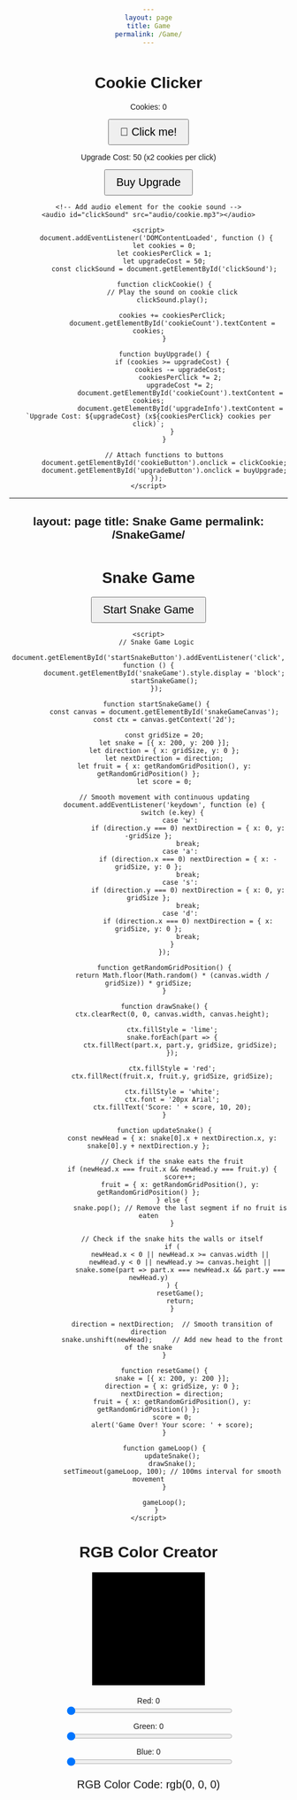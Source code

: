 ```yaml
---
layout: page
title: Game
permalink: /Game/
---
```

<html lang="en">
<head>
    <meta charset="UTF-8">
    <meta name="viewport" content="width=device-width, initial-scale=1.0">
    <title>Cookie Clicker</title>
    <style>
        .game-container {
            text-align: center;
            margin-top: 50px;
        }
        button {
            padding: 10px 20px;
            font-size: 20px;
        }
    </style>
</head>
<body>
    <div class="game-container">
        <h1>Cookie Clicker</h1>
        <p>Cookies: <span id="cookieCount">0</span></p>
        <button id="cookieButton">🍪 Click me!</button>
        <p id="upgradeInfo">Upgrade Cost: 50 (x2 cookies per click)</p>
        <button id="upgradeButton">Buy Upgrade</button>
    </div>

    <!-- Add audio element for the cookie sound -->
    <audio id="clickSound" src="audio/cookie.mp3"></audio>

    <script>
        document.addEventListener('DOMContentLoaded', function () {
            let cookies = 0;
            let cookiesPerClick = 1;
            let upgradeCost = 50;
            const clickSound = document.getElementById('clickSound');

            function clickCookie() {
                // Play the sound on cookie click
                clickSound.play();
                
                cookies += cookiesPerClick;
                document.getElementById('cookieCount').textContent = cookies;
            }

            function buyUpgrade() {
                if (cookies >= upgradeCost) {
                    cookies -= upgradeCost;
                    cookiesPerClick *= 2;
                    upgradeCost *= 2;
                    document.getElementById('cookieCount').textContent = cookies;
                    document.getElementById('upgradeInfo').textContent = `Upgrade Cost: ${upgradeCost} (x${cookiesPerClick} cookies per click)`;
                }
            }

            // Attach functions to buttons
            document.getElementById('cookieButton').onclick = clickCookie;
            document.getElementById('upgradeButton').onclick = buyUpgrade;
        });
    </script>
</body>
</html>

---
layout: page
title: Snake Game
permalink: /SnakeGame/
---

<html lang="en">
<head>
    <meta charset="UTF-8">
    <meta name="viewport" content="width=device-width, initial-scale=1.0">
    <title>Snake Game</title>
    <style>
        .game-container {
            text-align: center;
            margin-top: 50px;
        }
        button {
            padding: 10px 20px;
            font-size: 20px;
        }
        /* Snake Game Styles */
        #snakeGame {
            margin: 20px auto;
            border: 2px solid #000;
            background-color: #f0f0f0;
        }
        #snakeGameCanvas {
            background-color: #333;
        }
    </style>
</head>
<body>
    <!-- Snake Game -->
    <div class="game-container">
        <h1>Snake Game</h1>
        <button id="startSnakeButton">Start Snake Game</button>
        <div id="snakeGame" style="display:none;">
            <canvas id="snakeGameCanvas" width="400" height="400"></canvas>
        </div>
    </div>

    <script>
        // Snake Game Logic
        document.getElementById('startSnakeButton').addEventListener('click', function () {
            document.getElementById('snakeGame').style.display = 'block';
            startSnakeGame();
        });

        function startSnakeGame() {
            const canvas = document.getElementById('snakeGameCanvas');
            const ctx = canvas.getContext('2d');

            const gridSize = 20;
            let snake = [{ x: 200, y: 200 }];
            let direction = { x: gridSize, y: 0 };
            let nextDirection = direction;
            let fruit = { x: getRandomGridPosition(), y: getRandomGridPosition() };
            let score = 0;

            // Smooth movement with continuous updating
            document.addEventListener('keydown', function (e) {
                switch (e.key) {
                    case 'w':
                        if (direction.y === 0) nextDirection = { x: 0, y: -gridSize };
                        break;
                    case 'a':
                        if (direction.x === 0) nextDirection = { x: -gridSize, y: 0 };
                        break;
                    case 's':
                        if (direction.y === 0) nextDirection = { x: 0, y: gridSize };
                        break;
                    case 'd':
                        if (direction.x === 0) nextDirection = { x: gridSize, y: 0 };
                        break;
                }
            });

            function getRandomGridPosition() {
                return Math.floor(Math.random() * (canvas.width / gridSize)) * gridSize;
            }

            function drawSnake() {
                ctx.clearRect(0, 0, canvas.width, canvas.height);

                ctx.fillStyle = 'lime';
                snake.forEach(part => {
                    ctx.fillRect(part.x, part.y, gridSize, gridSize);
                });

                ctx.fillStyle = 'red';
                ctx.fillRect(fruit.x, fruit.y, gridSize, gridSize);

                ctx.fillStyle = 'white';
                ctx.font = '20px Arial';
                ctx.fillText('Score: ' + score, 10, 20);
            }

            function updateSnake() {
                const newHead = { x: snake[0].x + nextDirection.x, y: snake[0].y + nextDirection.y };

                // Check if the snake eats the fruit
                if (newHead.x === fruit.x && newHead.y === fruit.y) {
                    score++;
                    fruit = { x: getRandomGridPosition(), y: getRandomGridPosition() };
                } else {
                    snake.pop(); // Remove the last segment if no fruit is eaten
                }

                // Check if the snake hits the walls or itself
                if (
                    newHead.x < 0 || newHead.x >= canvas.width ||
                    newHead.y < 0 || newHead.y >= canvas.height ||
                    snake.some(part => part.x === newHead.x && part.y === newHead.y)
                ) {
                    resetGame();
                    return;
                }

                direction = nextDirection;  // Smooth transition of direction
                snake.unshift(newHead);     // Add new head to the front of the snake
            }

            function resetGame() {
                snake = [{ x: 200, y: 200 }];
                direction = { x: gridSize, y: 0 };
                nextDirection = direction;
                fruit = { x: getRandomGridPosition(), y: getRandomGridPosition() };
                score = 0;
                alert('Game Over! Your score: ' + score);
            }

            function gameLoop() {
                updateSnake();
                drawSnake();
                setTimeout(gameLoop, 100); // 100ms interval for smooth movement
            }

            gameLoop();
        }
    </script>
</body>
</html>

<html lang="en">
<head>
  <meta charset="UTF-8">
  <meta name="viewport" content="width=device-width, initial-scale=1.0">
  <title>RGB Color Creator</title>
  <style>
    body {
      font-family: Arial, sans-serif;
      text-align: center;
      margin-top: 50px;
    }
    .color-box {
      width: 200px;
      height: 200px;
      margin: 20px auto;
      border: 2px solid #000;
      background-color: rgb(0, 0, 0);
    }
    .slider-container {
      width: 300px;
      margin: 10px auto;
    }
    .slider {
      width: 100%;
    }
    .value-display {
      margin-top: 20px;
      font-size: 20px;
    }
  </style>
</head>
<body>

  <h1>RGB Color Creator</h1>

  <div class="color-box" id="colorBox"></div>

  <div class="slider-container">
    <label for="red">Red: <span id="redValue">0</span></label>
    <input type="range" id="red" class="slider" min="0" max="255" value="0" oninput="updateColor()">
  </div>

  <div class="slider-container">
    <label for="green">Green: <span id="greenValue">0</span></label>
    <input type="range" id="green" class="slider" min="0" max="255" value="0" oninput="updateColor()">
  </div>

  <div class="slider-container">
    <label for="blue">Blue: <span id="blueValue">0</span></label>
    <input type="range" id="blue" class="slider" min="0" max="255" value="0" oninput="updateColor()">
  </div>

  <div class="value-display">
    RGB Color Code: <span id="rgbValue">rgb(0, 0, 0)</span>
  </div>

  <script>
    function updateColor() {
      // Get RGB values from sliders
      let red = document.getElementById('red').value;
      let green = document.getElementById('green').value;
      let blue = document.getElementById('blue').value;

      // Update the color box background
      let rgbColor = `rgb(${red}, ${green}, ${blue})`;
      document.getElementById('colorBox').style.backgroundColor = rgbColor;

      // Display the RGB values
      document.getElementById('redValue').textContent = red;
      document.getElementById('greenValue').textContent = green;
      document.getElementById('blueValue').textContent = blue;
      document.getElementById('rgbValue').textContent = rgbColor;
    }
  </script>

</body>
</html>

